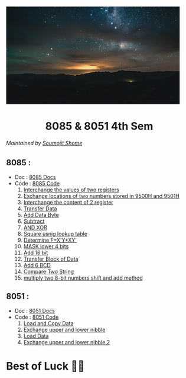 ![MasterHead](https://github.com/Soumojitshome2023/DSA-CPP-College-3rd-Sem/blob/main/Others/milky-way-night-sky-gif.gif)

<div align="center">
 <h1> 8085 & 8051 4th Sem </h1>
</div>

###### Maintained by [Soumojit Shome](https://soumojitshome.vercel.app)
 

## 8085 : 
* Doc : [8085 Docs](./8085%20Docs.md)
* Code : [8085 Code](./8085%20Code/)
    1. [Interchange the values of two registers](./8085%20Code/01%20interchange%20the%20values%20of%20two%20registers.asm)
    2. [Exchange locations of two numbers stored in 9500H and 9501H](./8085%20Code/02%20Exchange%20locations%20of%20two%20numbers%20stored%20in%209500H%20and%209501H.asm)
    3. [Interchange the content of 2 register](./8085%20Code/03%20Interchange%20the%20content%20of%202%20register.asm)
    4. [Transfer Data](./8085%20Code/04%20Transfer%20Data.asm)
    5. [Add Data Byte](./8085%20Code/05%20Add%20Data%20Byte.asm)
    6. [Subtract](./8085%20Code/06%20Subtract.asm)
    7. [AND XOR](./8085%20Code/07%20AND%20XOR.asm)
    8. [Square usnig lookup table](./8085%20Code/08%20Square%20usnig%20lookup%20table.asm)
    9. [Determine F=X'Y+XY'](./8085%20Code/09%20Determine%20Function%20Value.asm)
    10. [MASK lower 4 bits](./8085%20Code/10%20MASK%20lower%204%20bits.asm)
    11. [Add 16 bit](./8085%20Code/11%20Add%2016%20bit.asm)
    12. [Transfer Block of Data](./8085%20Code/12%20Transfer%20Block%20of%20Data.asm)
    13. [Add 6 BCD](./8085%20Code/13%20Add%206%20BCD.asm)
    14. [Compare Two String](./8085%20Code/14%20Compare%20Two%20String.asm)
    15. [multiply two 8-bit numbers shift and add method](./8085%20Code/15%20shift%20and%20add.asm)


## 8051 : 
* Doc : [8051 Docs](./8051%20Docs.md)
* Code : [8051 Code](./8051%20Code/)
    1. [Load and Copy Data](./8051%20Code/01%20Load%20and%20Copy%20Data.asm)
    2. [Exchange upper and lower nibble](./8051%20Code/02%20Exchange%20upper%20and%20lower%20nibble.asm)
    3. [Load Data](./8051%20Code/03%20Load%20Data.asm)
    4. [Exchange upper and lower nibble 2](./8051%20Code/04%20Exchange%20upper%20and%20lower%20nibble%202.asm)

# Best of Luck 🤗🎉